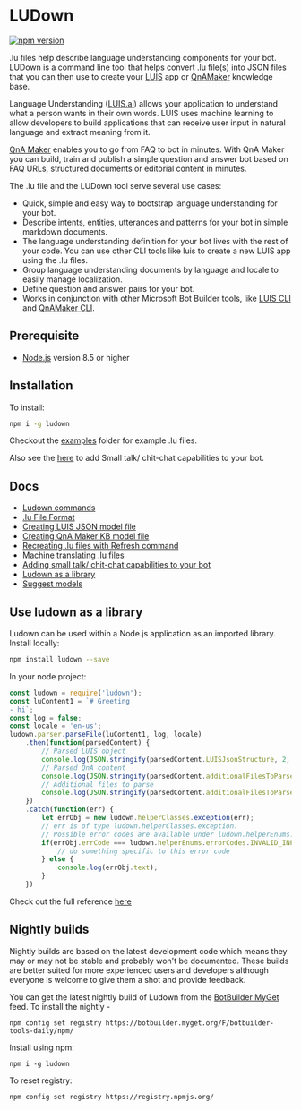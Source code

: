# LUDown

[![npm version](https://badge.fury.io/js/ludown.svg)](https://badge.fury.io/js/ludown)

.lu files help describe language understanding components for your bot. LUDown is a command line tool that helps convert .lu file(s) into JSON files that you can then use to create your [LUIS](http://luis.ai) app or [QnAMaker](http://qnamaker.ai) knowledge base. 

Language Understanding ([LUIS.ai](https://luis.ai/)) allows your application to understand what a person wants in their own words. LUIS uses machine learning to allow developers to build applications that can receive user input in natural language and extract meaning from it.

[QnA Maker](http://qnamaker.ai) enables you to go from FAQ to bot in minutes. With QnA Maker you can build, train and publish a simple question and answer bot based on FAQ URLs, structured documents or editorial content in minutes.

The .lu file and the LUDown tool serve several use cases:
- Quick, simple and easy way to bootstrap language understanding for your bot.
- Describe intents, entities, utterances and patterns for your bot in simple markdown documents.
- The language understanding definition for your bot lives with the rest of your code. You can use other CLI tools like luis to create a new LUIS app using the .lu files.
- Group language understanding documents by language and locale to easily manage localization.
- Define question and answer pairs for your bot.
- Works in conjunction with other Microsoft Bot Builder tools, like [LUIS CLI](../LUIS) and [QnAMaker CLI](../QnAMaker).

## Prerequisite

- [Node.js](https://nodejs.org/) version 8.5 or higher

## Installation

To install:
```bash
npm i -g ludown
```
Checkout the [examples](examples) folder for example .lu files.

Also see the [here](ChitChat) to add Small talk/ chit-chat capabilities to your bot.

## Docs
- [Ludown commands](docs/commands.md)
- [.lu File Format](docs/lu-file-format.md)
- [Creating LUIS JSON model file](docs/create-luis-json.md)
- [Creating QnA Maker KB model file](docs/create-qna-json.md)
- [Recreating .lu files with Refresh command](docs/refresh-command.md)
- [Machine translating .lu files](docs/translate-command.md)
- [Adding small talk/ chit-chat capabilities to your bot](ChitChat/README.MD)
- [Ludown as a library](docs/ludown-library.md)
- [Suggest models](docs/parse-to-suggest.md)

## Use ludown as a library
Ludown can be used within a Node.js application as an imported library. Install locally:

```bash
npm install ludown --save
```

In your node project:
```js
const ludown = require('ludown');
const luContent1 = `# Greeting
- hi`;
const log = false;
const locale = 'en-us';
ludown.parser.parseFile(luContent1, log, locale)
    .then(function(parsedContent) {
        // Parsed LUIS object
        console.log(JSON.stringify(parsedContent.LUISJsonStructure, 2, null));
        // Parsed QnA content
        console.log(JSON.stringify(parsedContent.additionalFilesToParse, 2, null));
        // Additional files to parse
        console.log(JSON.stringify(parsedContent.additionalFilesToParse, 2, null));
    })
    .catch(function(err) {
        let errObj = new ludown.helperClasses.exception(err);
        // err is of type ludown.helperClasses.exception. 
        // Possible error codes are available under ludown.helperEnums.errorCodes
        if(errObj.errCode === ludown.helperEnums.errorCodes.INVALID_INPUT) {
            // do something specific to this error code
        } else {
            console.log(errObj.text);
        }
    })

```
Check out the full reference [here](docs/ludown-library.md)

## Nightly builds

Nightly builds are based on the latest development code which means they may or may not be stable and probably won't be documented. These builds are better suited for more experienced users and developers although everyone is welcome to give them a shot and provide feedback.

You can get the latest nightly build of Ludown from the [BotBuilder MyGet](https://botbuilder.myget.org/gallery) feed. To install the nightly - 

```shell
npm config set registry https://botbuilder.myget.org/F/botbuilder-tools-daily/npm/
```

Install using npm:
```shell
npm i -g ludown
```

To reset registry:
```shell
npm config set registry https://registry.npmjs.org/
```